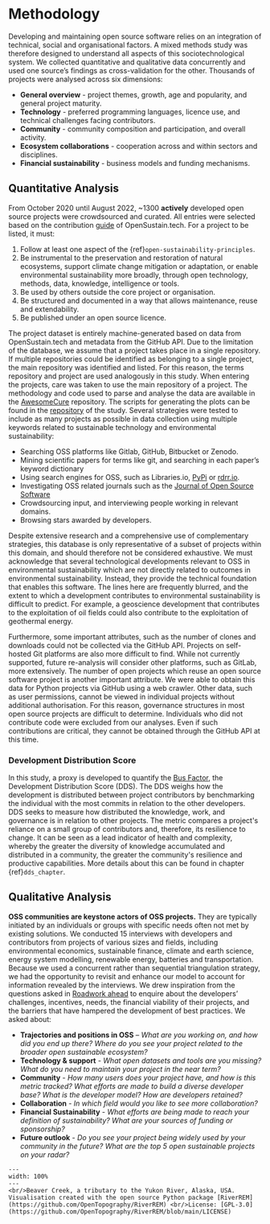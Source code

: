 # Methodology

Developing and maintaining open source software relies on an integration of technical, social and organisational factors. A mixed methods study was therefore designed to understand all aspects of this sociotechnological system. We collected quantitative and qualitative data concurrently and used one source’s findings as cross-validation for the other. Thousands of projects were analysed across six dimensions:

- **General overview** - project themes, growth, age and popularity, and general project maturity.
- **Technology** - preferred programming languages, licence use, and technical challenges facing contributors.
- **Community** - community composition and participation, and overall activity.
- **Ecosystem collaborations** - cooperation across and within sectors and disciplines.
- **Financial sustainability** - business models and funding mechanisms.

## Quantitative Analysis

From October 2020 until August 2022, ~1300 **actively** developed open source projects were crowdsourced and curated. All entries were selected based on the contribution [guide](https://opensustain.tech/contributing/) of OpenSustain.tech. For a project to be listed, it must:

1. Follow at least one aspect of the {ref}`open-sustainability-principles`.
2. Be instrumental to the preservation and restoration of natural ecosystems, support climate change mitigation or adaptation, or enable environmental sustainability more broadly, through open technology, methods, data, knowledge, intelligence or tools.
3. Be used by others outside the core project or organisation.
4. Be structured and documented in a way that allows maintenance, reuse and extendability.
5. Be published under an open source licence.

The project dataset is entirely machine-generated based on data from OpenSustain.tech and metadata from the GitHub API. Due to the limitation of the database, we assume that a project takes place in a single repository. If multiple repositories could be identified as belonging to a single project, the main repository was identified and listed. For this reason, the terms repository and project are used analogously in this study. When entering the projects, care was taken to use the main repository of a project. The methodology and code used to parse and analyse the data are available in the [AwesomeCure](https://github.com/protontypes/AwesomeCure) repository. The scripts for generating the plots can be found in the [repository](https://github.com/protontypes/open-source-in-environmental-sustainability) of the study. Several strategies were tested to include as many projects as possible in data collection using multiple keywords related to sustainable technology and environmental sustainability:

- Searching OSS platforms like Gitlab, GitHub, Bitbucket or Zenodo.
- Mining scientific papers for terms like git, and searching in each paper’s keyword dictionary 
- Using search engines for OSS, such as Libraries.io, [PyPi](https://pypi.org/) or [rdrr.io](https://rdrr.io/).
- Investigating OSS related journals such as the [Journal of Open Source Software](https://joss.theoj.org/) 
- Crowdsourcing input, and interviewing people working in relevant domains.
- Browsing stars awarded by developers.

Despite extensive research and a comprehensive use of complementary strategies, this database is only representative of a subset of projects within this domain, and should therefore not be considered exhaustive. We must acknowledge that several technological developments relevant to OSS in environmental sustainability which are not directly related to outcomes in environmental sustainability. Instead, they provide the technical foundation that enables this software. The lines here are frequently blurred, and the extent to which a development contributes to environmental sustainability is difficult to predict. For example, a geoscience development that contributes to the exploitation of oil fields could also contribute to the exploitation of geothermal energy.

Furthermore, some important attributes, such as the number of clones and downloads could not be collected via the GitHub API. Projects on self-hosted Git platforms are also more difficult to find. While not currently supported, future re-analysis will consider other platforms, such as GitLab, more extensively. The number of open projects which reuse an open source software project is another important attribute. We were able to obtain this data for Python projects via GitHub using a web crawler. Other data, such as user permissions, cannot be viewed in individual projects without additional authorisation. For this reason, governance structures in most open source projects are difficult to determine. Individuals who did not contribute code were excluded from our analyses. Even if such contributions are critical, they cannot be obtained through the GitHub API at this time.

### Development Distribution Score

In this study, a proxy is developed to quantify the [Bus Factor](https://en.wikipedia.org/wiki/Bus_factor), the Development Distribution Score (DDS). The DDS weighs how the development is distributed between project contributors by benchmarking the individual with the most commits in relation to the other developers. DDS seeks to measure how distributed the knowledge, work, and governance is in relation to other projects. The metric compares a project's reliance on a small group of contributors and, therefore, its resilience to change. It can be seen as a lead indicator of health and complexity, whereby the greater the diversity of knowledge accumulated and distributed in a community, the greater the community's resilience and productive capabilities. More details about this can be found in chapter {ref}`dds_chapter`.

## Qualitative Analysis

**OSS communities are keystone actors of OSS projects.** They are typically initiated by an individuals or groups with specific needs often not met by existing solutions. We conducted 15 interviews with developers and contributors from projects of various sizes and fields, including environmental economics, sustainable finance, climate and earth science, energy system modelling, renewable energy, batteries and transportation. Because we used a concurrent rather than sequential triangulation strategy, we had the opportunity to revisit and enhance our model to account for information revealed by the interviews. We drew inspiration from the questions asked in [Roadwork ahead](https://recommendations.implicit-development.org/) to enquire about the developers’ challenges, incentives, needs, the financial viability of their projects, and the barriers that have hampered the development of best practices. We asked about:

- **Trajectories and positions in OSS** – *What are you working on, and how did you end up there? Where do you see your project related to the broader open sustainable ecosystem?*
- **Technology & support** - *What open datasets and tools are you missing? What do you need to maintain your project in the near term?*
- **Community** - *How many users does your project have, and how is this metric tracked? What efforts are made to build a diverse developer base? What is the developer model? How are developers retained?*
- **Collaboration** - *In which field would you like to see more collaboration?*
- **Financial Sustainability** - *What efforts are being made to reach your definition of sustainability? What are your sources of funding or sponsorship?*
- **Future outlook** - *Do you see your project being widely used by your community in the future? What are the top 5 open sustainable projects on your radar?*

 ```{figure} ../images/yukon.png
---
width: 100%
---
<br/>Beaver Creek, a tributary to the Yukon River, Alaska, USA. Visualisation created with the open source Python package [RiverREM](https://github.com/OpenTopography/RiverREM) <br/>License: [GPL-3.0](https://github.com/OpenTopography/RiverREM/blob/main/LICENSE)
 ```
